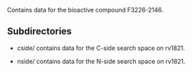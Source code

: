 Contains data for the bioactive compound F3226-2146.

## Subdirectories

- cside/ contains data for the C-side search space on rv1821.

- nside/ contains data for the N-side search space on rv1821.

